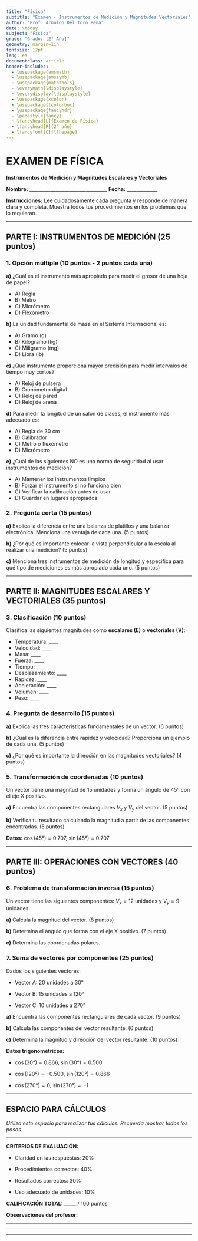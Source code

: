 ```yaml
---
title: "Física"
subtitle: "Examen - Instrumentos de Medición y Magnitudes Vectoriales"
author: "Prof. Arnoldo Del Toro Peña"
date: \today
subject: "Física"
grade: "Grado: [2° Año]"
geometry: margin=1in
fontsize: 12pt
lang: es
documentclass: article
header-includes:
  - \usepackage{amsmath}
  - \usepackage{amssymb}
  - \usepackage{mathtools}
  - \everymath{\displaystyle}
  - \everydisplay{\displaystyle}
  - \usepackage{xcolor}
  - \usepackage{tcolorbox}
  - \usepackage{fancyhdr}
  - \pagestyle{fancy}
  - \fancyhead[L]{Examen de Física}
  - \fancyhead[R]{2° año}
  - \fancyfoot[C]{\thepage}
---
```


# EXAMEN DE FÍSICA
**Instrumentos de Medición y Magnitudes Escalares y Vectoriales**

**Nombre:** _________________________________ **Fecha:** _____________

**Instrucciones:** Lee cuidadosamente cada pregunta y responde de manera clara y completa. Muestra todos tus procedimientos en los problemas que lo requieran.

---

## PARTE I: INSTRUMENTOS DE MEDICIÓN (25 puntos)

### 1. Opción múltiple (10 puntos - 2 puntos cada una)

**a)** ¿Cuál es el instrumento más apropiado para medir el grosor de una hoja de papel?

- A) Regla
- B) Metro
- C) Micrómetro
- D) Flexómetro

**b)** La unidad fundamental de masa en el Sistema Internacional es:

- A) Gramo (g)
- B) Kilogramo (kg)
- C) Miligramo (mg)
- D) Libra (lb)

**c)** ¿Qué instrumento proporciona mayor precisión para medir intervalos de tiempo muy cortos?

- A) Reloj de pulsera
- B) Cronómetro digital
- C) Reloj de pared
- D) Reloj de arena

**d)** Para medir la longitud de un salón de clases, el instrumento más adecuado es:

- A) Regla de 30 cm
- B) Calibrador
- C) Metro o flexómetro
- D) Micrómetro

**e)** ¿Cuál de las siguientes NO es una norma de seguridad al usar instrumentos de medición?

- A) Mantener los instrumentos limpios
- B) Forzar el instrumento si no funciona bien
- C) Verificar la calibración antes de usar
- D) Guardar en lugares apropiados

### 2. Pregunta corta (15 puntos)

**a)** Explica la diferencia entre una balanza de platillos y una balanza electrónica. Menciona una ventaja de cada una. (5 puntos)

**b)** ¿Por qué es importante colocar la vista perpendicular a la escala al realizar una medición? (5 puntos)

**c)** Menciona tres instrumentos de medición de longitud y especifica para qué tipo de mediciones es más apropiado cada uno. (5 puntos)

---

## PARTE II: MAGNITUDES ESCALARES Y VECTORIALES (35 puntos)

### 3. Clasificación (10 puntos)

Clasifica las siguientes magnitudes como **escalares (E)** o **vectoriales (V)**:

- Temperatura: ____
- Velocidad: ____
- Masa: ____
- Fuerza: ____
- Tiempo: ____
- Desplazamiento: ____
- Rapidez: ____
- Aceleración: ____
- Volumen: ____
- Peso: ____

### 4. Pregunta de desarrollo (15 puntos)

**a)** Explica las tres características fundamentales de un vector. (6 puntos)

**b)** ¿Cuál es la diferencia entre rapidez y velocidad? Proporciona un ejemplo de cada una. (5 puntos)

**c)** ¿Por qué es importante la dirección en las magnitudes vectoriales? (4 puntos)

### 5. Transformación de coordenadas (10 puntos)

Un vector tiene una magnitud de 15 unidades y forma un ángulo de 45° con el eje X positivo.

**a)** Encuentra las componentes rectangulares $V_x$ y $V_y$ del vector. (5 puntos)

**b)** Verifica tu resultado calculando la magnitud a partir de las componentes encontradas. (5 puntos)

**Datos:** $\cos(45°) = 0.707$, $\sin(45°) = 0.707$

---

## PARTE III: OPERACIONES CON VECTORES (40 puntos)

### 6. Problema de transformación inversa (15 puntos)

Un vector tiene las siguientes componentes: $V_x = 12$ unidades y $V_y = 9$ unidades.

**a)** Calcula la magnitud del vector. (8 puntos)

**b)** Determina el ángulo que forma con el eje X positivo. (7 puntos)

**c)** Determina las coordenadas polares.

### 7. Suma de vectores por componentes (25 puntos)

Dados los siguientes vectores:

- Vector A: 20 unidades a 30°

- Vector B: 15 unidades a 120°

- Vector C: 10 unidades a 270°

**a)** Encuentra las componentes rectangulares de cada vector. (9 puntos)

**b)** Calcula las componentes del vector resultante. (6 puntos)

**c)** Determina la magnitud y dirección del vector resultante. (10 puntos)

**Datos trigonométricos:**

- $\cos(30°) = 0.866$, $\sin(30°) = 0.500$

- $\cos(120°) = -0.500$, $\sin(120°) = 0.866$

- $\cos(270°) = 0$, $\sin(270°) = -1$

---

## ESPACIO PARA CÁLCULOS

_Utiliza este espacio para realizar tus cálculos. Recuerda mostrar todos los pasos._

---

**CRITERIOS DE EVALUACIÓN:**

- Claridad en las respuestas: 20%

- Procedimientos correctos: 40%

- Resultados correctos: 30%

- Uso adecuado de unidades: 10%

**CALIFICACIÓN TOTAL:** _____ / 100 puntos

**Observaciones del profesor:**
_________________________________________________
_________________________________________________
_________________________________________________